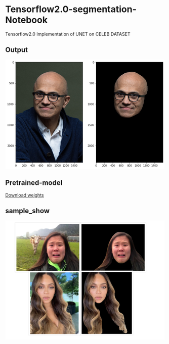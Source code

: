 # Tensorflow2.0-segmentation-Notebook
Tensorflow2.0 Implementation of UNET on CELEB DATASET

## Output
![alt text](https://github.com/anish9/Tensorflow2.0-face-segmentation/blob/master/test_images/download.png)

## Pretrained-model
[Download weights](https://drive.google.com/open?id=1cqbt8J59rdFpT-CCpnuaQmlKm3Ds1E9a)

## sample_show
![alt text](https://github.com/anish9/Tensorflow2.0-face-segmentation/blob/master/test_images/collage.jpg)
